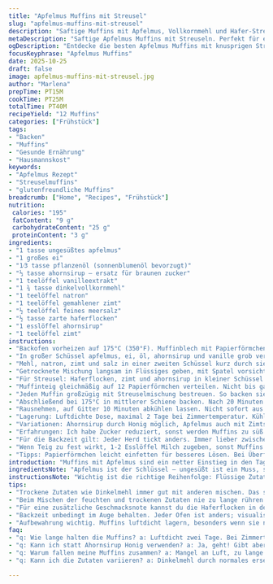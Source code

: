 ```yaml
---
title: "Apfelmus Muffins mit Streusel"
slug: "apfelmus-muffins-mit-streusel"
description: "Saftige Muffins mit Apfelmus, Vollkornmehl und Hafer-Streuseln. Angepasste Mengen machen sie weniger süß, mit Ahornsirup statt Zucker für eine sanfte Note. Die Backzeit variiert je nach Ofen, auf Farbe und Zahnstocherprobe achten. Apfelmus ersetzt Fett, sorgt für Feuchtigkeit. Streusel geben Knusprigkeit. Aromatische Zimt- und Vanillenoten runden das Ganze ab. Einfach, tauglich für Frühstück oder Snack, dabei glutenfreundlich durch Teilersatz von Mehl durch Dinkelvollkorn. Perfekt für den Alltag, da mit gängigen Zutaten herstellbar. Die Struktur bleibt fluffig, trotz weniger Zucker und zurückhaltendem Fettanteil."
metaDescription: "Saftige Apfelmus Muffins mit Streuseln. Perfekt für ein schnelles Frühstück oder als Snack. Glutenfreundlich und einfach zuzubereiten."
ogDescription: "Entdecke die besten Apfelmus Muffins mit knusprigen Streuseln - ideal für den Alltag, einfach und lecker."
focusKeyphrase: "Apfelmus Muffins"
date: 2025-10-25
draft: false
image: apfelmus-muffins-mit-streusel.jpg
author: "Marlena"
prepTime: PT15M
cookTime: PT25M
totalTime: PT40M
recipeYield: "12 Muffins"
categories: ["Frühstück"]
tags:
- "Backen"
- "Muffins"
- "Gesunde Ernährung"
- "Hausmannskost"
keywords:
- "Apfelmus Rezept"
- "Streuselmuffins"
- "glutenfreundliche Muffins"
breadcrumb: ["Home", "Recipes", "Frühstück"]
nutrition: 
 calories: "195"
 fatContent: "9 g"
 carbohydrateContent: "25 g"
 proteinContent: "3 g"
ingredients:
- "1 tasse ungesüßtes apfelmus"
- "1 großes ei"
- "1⁄3 tasse pflanzenöl (sonnenblumenöl bevorzugt)"
- "⅓ tasse ahornsirup – ersatz für braunen zucker"
- "1 teelöffel vanilleextrakt"
- "1 ¾ tasse dinkelvollkornmehl"
- "1 teelöffel natron"
- "1 teelöffel gemahlener zimt"
- "½ teelöffel feines meersalz"
- "½ tasse zarte haferflocken"
- "1 esslöffel ahornsirup"
- "1 teelöffel zimt"
instructions:
- "Backofen vorheizen auf 175°C (350°F). Muffinblech mit Papierförmchen auslegen. Nichts fuselig oder dick, sonst dämpfen sie unten – wichtig."
- "In großer Schüssel apfelmus, ei, öl, ahornsirup und vanille grob verrühren. Nicht übermixen! Nur bis alles verbunden, damit keine Gummitextur entsteht."
- "Mehl, natron, zimt und salz in einer zweiten Schüssel kurz durch sieben oder mit Schneebesen mischen. Nicht zu viel Luft rein, sonst fallen muffins nach dem Backen ein."
- "Getrocknete Mischung langsam in Flüssiges geben, mit Spatel vorsichtig unterheben. Kein Rühren wie beim Kuchen, sonst zäh. Klumpen? Nicht schlimm. Lieber so belassen."
- "Für Streusel: Haferflocken, zimt und ahornsirup in kleiner Schüssel vermischen. Öl hinzufügen und mit Fingern zerbröseln, bis Stücke kleiner sind und Masse leicht klebrig wird."
- "Muffinteig gleichmäßig auf 12 Papierförmchen verteilen. Nicht bis ganz oben füllen, sonst läuft die Kruste auf dem Blech zusammen. Etwa ⅔ voll reichen."
- "Jeden Muffin großzügig mit Streuselmischung bestreuen. So backen sie nicht nur knusprig, sondern sehen auch rustikal aus."
- "Abschließend bei 175°C in mittlerer Schiene backen. Nach 20 Minuten Sichtkontrolle erzählen viel: Oberfläche soll goldig-braun sein, fast trocken. Erdichtestich mit Holzstäbchen – wenn sauber rauskommt, fertig. Muffins dürfen noch feucht wirken, sonst trocken."
- "Rausnehmen, auf Gitter 10 Minuten abkühlen lassen. Nicht sofort aus der Form nehmen, sonst bröseln sie. Komplett kalt werden lassen vor Lagerung."
- "Lagerung: Luftdichte Dose, maximal 2 Tage bei Zimmertemperatur. Kühlschrank trocknet aus – Raumtemperatur langt."
- "Variationen: Ahornsirup durch Honig möglich, Apfelmus auch mit Zimtstückchen passt – macht Aroma intensiver. Dinkelvollkornmehl für mehr Biss, entweder mit Weißmehl mischen oder komplett verwenden."
- "Erfahrungen: Ich habe Zucker reduziert, sonst werden Muffins zu süß und brotig. Ölanteil eher knapper, Apfelmus gleicht Feuchtigkeit aus. Streusel sind nicht nur Deko, sondern der Kontrast, wichtig für Textur."
- "Für die Backzeit gilt: Jeder Herd tickt anders. Immer lieber zwischendurch checken – auf optische Signale vertrauen. Keine Angst vor Nachbacken, aber auch nicht zu lange, sonst büßen sie Saftigkeit ein."
- "Wenn Teig zu fest wirkt, 1-2 Esslöffel Milch zugeben, sonst Muffins trocken."
- "Tipps: Papierförmchen leicht einfetten für besseres Lösen. Bei Überfüllung verlaufen sie, deshalb Platz lassen."
introduction: "Muffins mit Apfelmus sind ein netter Einstieg in den Tag oder Pausensnack – trotzdem kein schnelles Gebäck für nebenbei, hier steckt Wissen drin. Die Kombination aus Dinkelvollkorn und Ahornsirup sorgt dafür, dass sie nicht bleiern oder übermäßig süß werden. Ich habe lange experimentiert, bis die Balance zwischen feuchter Krume und knusprigem Topping stimmt; die Streusel geben den nötigen Biss und verhindern, dass alles zu weich wird. Apfelmus statt Öl oder Butter spart Kalorien und macht die Muffins trotzdem saftig. Je länger man backt, desto trockener werden sie; es lohnt sich auf Geruch und Garprobe zu hören, nicht blind nach Uhrzeit. Das Rezept ist unkompliziert, braucht keine besonderen Zutaten, und lässt Spielraum für eigene Ideen. Wer sich mit Mehltypen auskennt, kann auch auf glutenfreie Varianten umsteigen."
ingredientsNote: "Apfelmus ist der Schlüssel – ungesüßt ist ein Muss, sonst wird es schnell zu süß und matschig. Ahornsirup ersetzt braunen Zucker, macht das Ganze etwas eleganter und weniger klebrig. Öl nehme ich Sonnenblumenöl, neutral und preiswert. Dinkelvollkornmehl sorgt für ein bisschen Biss und Vollmundigkeit – Weizenmehl geht auch, reduziert aber den Kerncharakter. Natron reagiert mit Apfelmus-Säure, sorgt für Lockerung. Haferflocken im Streusel geben Textur, echtes Highlight. Vanilleextrakt ist essentiell – nicht sparen, macht den Unterschied. Salz hebt die Aromen heraus, wichtig auch bei süßem Gebäck. Für weniger Süße darf man Apfelmus und Süßungsmittel leicht reduzieren, ohne Risiko. Die Menge reicht für eine normale Muffinform, nicht Mini oder XXL."
instructionsNote: "Wichtig ist die richtige Reihenfolge: Flüssige Zutaten zuerst grob vermengen, damit sie nicht übermischt werden und zäh werden. Trockene Zutaten vermengen, dann vorsichtig unterheben – so bleibt der Teig luftig und klebt nicht. Streusel am Ende drauf, sonst verbrennen sie leicht. Backzeit immer beobachten; Farbe und Holzstäbchenprobe besiegen Zeitvorgaben. Ein kurzer, knackiger Rührvorgang ist effektiver als langen, der klebrig macht. Ich nutze Spatel, keine Schneebesen, um Strukturen zu schonen. Das Muffinblech nie mehr als dreiviertel voll füllen – überlaufen bringt die Form zum Verkleben. Abkühlzeit nicht unterschätzen; heißes Gebäck zerfällt sonst schnell. Diese Technik bringt immer ein gutes Ergebnis, vor allem bei Feuchtgebäck wie Apfelmus-Muffins."
tips:
- "Trockene Zutaten wie Dinkelmehl immer gut mit anderen mischen. Das sorgt dafür, dass die Muffins gleichmäßig aufgehen. Vermeide Klumpen, aber vermeide auch zu viel Luft. Wenn es bröckelig aussieht, ist es in Ordnung. Das gibt den Muffins Struktur."
- "Beim Mischen der feuchten und trockenen Zutaten nie zu lange rühren. Leichte Klumpen sind akzeptabel. Wenn du den Teig zu fest findest, füge 1-2 Esslöffel Milch hinzu. Zu viel Rühren macht den Teig zäh und die Muffins matschig."
- "Für eine zusätzliche Geschmacksnote kannst du die Haferflocken in den Streuseln durch gemahlene Nüsse ersetzen. Das verleiht einen neuen Knuspereffekt. Dazu passt auch eine Prise Muskatnuss. Achte darauf, dass du die Streusel nicht zu dick machst; sie sollen knusprig bleiben."
- "Backzeit unbedingt im Auge behalten. Jeder Ofen ist anders; visualisiere Farbe und mache den Zahnstocher-Test. Wenn er sauber herauskommt, sind die Muffins bereit. Überbacken macht sie trocken. Das Aroma sollte schon beim Backen den Raum erfüllen."
- "Aufbewahrung wichtig. Muffins luftdicht lagern, besonders wenn sie nicht schnell gegessen werden. Achte auf Zimmertemperatur. Kühlschrank entzieht Feuchtigkeit. Nach zwei Tagen sollten sie gegessen werden. Im Notfall, etwas aufbacken – für frische Knusprigkeit."
faq:
- "q: Wie lange halten die Muffins? a: Luftdicht zwei Tage. Bei Zimmertemperatur. Kühlschrank macht sie trocken. Nach zwei Tagen leicht austrocknen."
- "q: Kann ich statt Ahornsirup Honig verwenden? a: Ja, geht! Gibt aber anderen Geschmack. Zuckergehalt bedenken. Honig süßer, weniger nötig. Experimentiere ruhig."
- "q: Warum fallen meine Muffins zusammen? a: Mangel an Luft, zu lange rühren. Überfüllung der Förmchen kann auch schuld sein. Immer ⅔ füllen."
- "q: Kann ich die Zutaten variieren? a: Dinkelmehl durch normales ersetzen. Zimtstückchen im Apfelmus geben mehr Aroma. Und weniger Süße durch weniger Ahornsirup."

---
```

